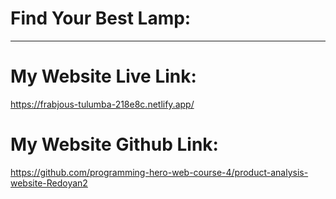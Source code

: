 Find Your Best Lamp: <a name="TOP"></a>
===================

- - - - 
# My Website Live Link:  #
   https://frabjous-tulumba-218e8c.netlify.app/



# My Website Github Link:  #
   https://github.com/programming-hero-web-course-4/product-analysis-website-Redoyan2 